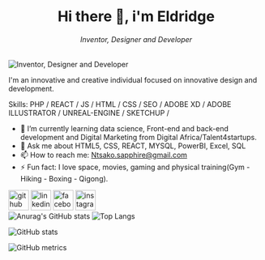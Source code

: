 <h1 align="center">  Hi there 👋, i'm Eldridge</h1>
<h6 align="center"> Inventor, Designer and Developer</h6> 

![Inventor, Designer and Developer](https://pbs.twimg.com/profile_banners/1400257876107661313/1718176088/1080x360)

I'm an innovative and creative individual focused on innovative design and development.

Skills: PHP / REACT / JS / HTML / CSS / SEO / ADOBE XD / ADOBE ILLUSTRATOR / UNREAL-ENGINE / SKETCHUP / 

- 🌱 I’m currently learning data science, Front-end and back-end development and Digital Marketing from Digital Africa/Talent4startups. 
- 💬 Ask me about HTML5, CSS, REACT, MYSQL, PowerBI, Excel, SQL 
- 📫 How to reach me:  Ntsako.sapphire@gmail.com 
- ⚡ Fun fact: I love space, movies, gaming and physical training(Gym - Hiking - Boxing - Qigong). 


[<img src='https://cdn.jsdelivr.net/npm/simple-icons@3.0.1/icons/github.svg' alt='github' height='40'>](https://github.com/SAGEKING23)  [<img src='https://cdn.jsdelivr.net/npm/simple-icons@3.0.1/icons/linkedin.svg' alt='linkedin' height='40'>](https://www.linkedin.com/in/eldridge-baloyi-90ba54218/)  [<img src='https://cdn.jsdelivr.net/npm/simple-icons@3.0.1/icons/facebook.svg' alt='facebook' height='40'>](https://www.facebook.com/sageking.jin)  [<img src='https://cdn.jsdelivr.net/npm/simple-icons@3.0.1/icons/instagram.svg' alt='instagram' height='40'>](https://www.instagram.com/sage_king_jin/&show_icons=true&theme=tokyonight)  
![Anurag's GitHub stats](https://github-readme-stats.vercel.app/api?username=SAGEKING23&show_icons=true&theme=tokyonight)
![Top Langs](https://github-readme-stats.vercel.app/api/top-langs/?username=SAGEKING23&show_icons=true&theme=tokyonight)

![GitHub stats](https://github-readme-stats.vercel.app/api?username=SAGEKING23&show_icons=true&count_private=true&show_icons=true&theme=tokyonight)  

![GitHub metrics](https://metrics.lecoq.io/SAGEKING23)  

